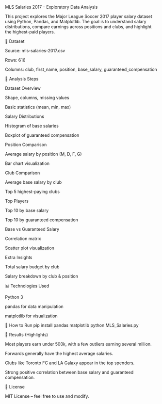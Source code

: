 MLS Salaries 2017 – Exploratory Data Analysis

This project explores the Major League Soccer 2017 player salary dataset using Python, Pandas, and Matplotlib.
The goal is to understand salary distributions, compare earnings across positions and clubs, and highlight the highest-paid players.

📂 Dataset

Source: mls-salaries-2017.csv

Rows: 616

Columns: club, first_name, position, base_salary, guaranteed_compensation

🔎 Analysis Steps

Dataset Overview

Shape, columns, missing values

Basic statistics (mean, min, max)

Salary Distributions

Histogram of base salaries

Boxplot of guaranteed compensation

Position Comparison

Average salary by position (M, D, F, G)

Bar chart visualization

Club Comparison

Average base salary by club

Top 5 highest-paying clubs

Top Players

Top 10 by base salary

Top 10 by guaranteed compensation

Base vs Guaranteed Salary

Correlation matrix

Scatter plot visualization

Extra Insights

Total salary budget by club

Salary breakdown by club & position

📊 Technologies Used

Python 3

pandas for data manipulation

matplotlib for visualization

🚀 How to Run
pip install pandas matplotlib
python MLS_Salaries.py

📌 Results (Highlights)

Most players earn under 500k, with a few outliers earning several million.

Forwards generally have the highest average salaries.

Clubs like Toronto FC and LA Galaxy appear in the top spenders.

Strong positive correlation between base salary and guaranteed compensation.

📜 License

MIT License – feel free to use and modify.
